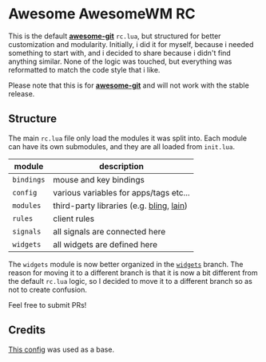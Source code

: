 # Awesome AwesomeWM RC

This is the default **[awesome-git](https://awesomewm.org/apidoc/)** `rc.lua`, 
but structured for better customization and modularity. Initially, i did 
it for myself, because i needed something to start with, and i decided to 
share because i didn't find anything similar. None of the logic was touched, 
but everything was reformatted to match the code style that i like.

Please note that this is for **[awesome-git](https://awesomewm.org/apidoc/)** 
and will not work with the stable release. 

## Structure

The main `rc.lua` file only load the modules it was split into.
Each module can have its own submodules, and they are all loaded from `init.lua`.

module | description
-------- | -----------
`bindings` | mouse and key bindings
`config` | various variables for apps/tags etc...
`modules` | third-party libraries (e.g. [bling](https://github.com/BlingCorp/bling), [lain](https://github.com/lcpz/lain))
`rules` | client rules
`signals` | all signals are connected here
`widgets` | all widgets are defined here

The `widgets` module is now better organized in the 
[`widgets`](https://github.com/suconakh/awesome-awesome-rc/tree/widgets) branch.
The reason for moving it to a different branch is that it is now 
a bit different from the default `rc.lua` logic, so I decided to 
move it to a different branch so as not to create confusion.

Feel free to submit PRs!

## Credits

[This config](https://git.linuxit.us/spider/awesome/src/commit/921c5019df6a03915e09efcb1336bbca518a4401) was used as a base.
